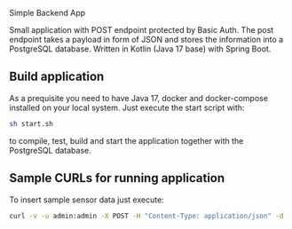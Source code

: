 Simple Backend App

Small application with POST endpoint protected by Basic Auth.
The post endpoint takes a payload in form of JSON and stores the information into a PostgreSQL database.
Written in Kotlin (Java 17 base) with Spring Boot.


## Build application

As a prequisite you need to have Java 17, docker and docker-compose installed on your local system.
Just execute the start script with:
```sh
sh start.sh
```
to compile, test, build and start the application together with the PostgreSQL database.


## Sample CURLs for running application

To insert sample sensor data just execute:
```sh
curl -v -u admin:admin -X POST -H "Content-Type: application/json" -d '{"sensorName":"Cryo dynamics flux sensor 44","value":-662.2,"unit":"DEGREE_KELVIN"}' http://localhost:8080/telemetry
```
